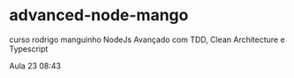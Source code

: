 # advanced-node-mango
curso rodrigo manguinho NodeJs Avançado com TDD, Clean Architecture e Typescript

Aula 23 08:43
